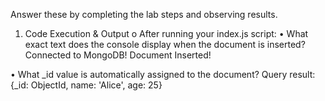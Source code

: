Answer these by completing the lab steps and observing results. 
1.	Code Execution & Output o After running your index.js script: 
•	What exact text does the console display when the document is inserted?
Connected to MongoDB!
Document Inserted!

•	What _id value is automatically assigned to the document?
Query result: {_id: ObjectId, name: 'Alice', age: 25}
